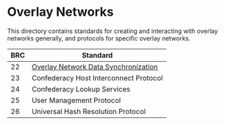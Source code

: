 # Overlay Networks

This directory contains standards for creating and interacting with overlay networks generally, and protocols for specific overlay networks.

BRC | Standard
-----|------------------
22   | [Overlay Network Data Synchronization](./0022.md)
23   | Confederacy Host Interconnect Protocol
24   | Confederacy Lookup Services
25   | User Management Protocol
26   | Universal Hash Resolution Protocol

